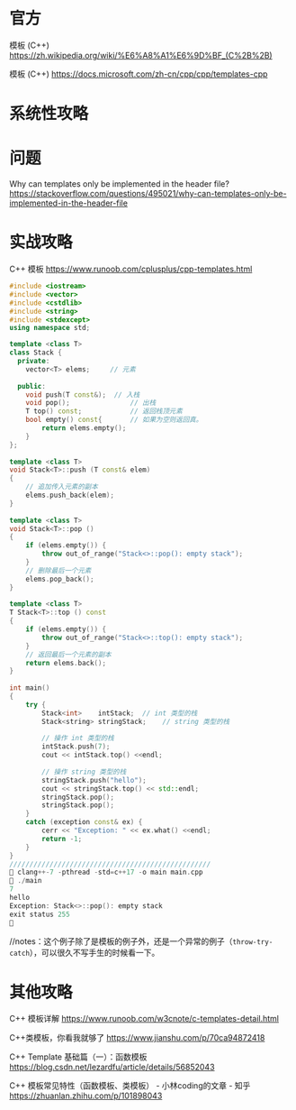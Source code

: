 
# 官方

模板 (C++) https://zh.wikipedia.org/wiki/%E6%A8%A1%E6%9D%BF_(C%2B%2B)

模板 (C++) https://docs.microsoft.com/zh-cn/cpp/cpp/templates-cpp

# 系统性攻略

# 问题

Why can templates only be implemented in the header file? https://stackoverflow.com/questions/495021/why-can-templates-only-be-implemented-in-the-header-file

# 实战攻略

C++ 模板 https://www.runoob.com/cplusplus/cpp-templates.html
```cpp
#include <iostream>
#include <vector>
#include <cstdlib>
#include <string>
#include <stdexcept>
using namespace std;

template <class T>
class Stack { 
  private: 
    vector<T> elems;     // 元素 
 
  public: 
    void push(T const&);  // 入栈
    void pop();               // 出栈
    T top() const;            // 返回栈顶元素
    bool empty() const{       // 如果为空则返回真。
        return elems.empty(); 
    } 
}; 
 
template <class T>
void Stack<T>::push (T const& elem) 
{ 
    // 追加传入元素的副本
    elems.push_back(elem);    
} 
 
template <class T>
void Stack<T>::pop () 
{ 
    if (elems.empty()) { 
        throw out_of_range("Stack<>::pop(): empty stack"); 
    }
    // 删除最后一个元素
    elems.pop_back();         
} 
 
template <class T>
T Stack<T>::top () const 
{ 
    if (elems.empty()) { 
        throw out_of_range("Stack<>::top(): empty stack"); 
    }
    // 返回最后一个元素的副本 
    return elems.back();      
} 
 
int main() 
{ 
    try { 
        Stack<int>    intStack;  // int 类型的栈 
        Stack<string> stringStack;    // string 类型的栈 
 
        // 操作 int 类型的栈 
        intStack.push(7); 
        cout << intStack.top() <<endl; 
 
        // 操作 string 类型的栈 
        stringStack.push("hello"); 
        cout << stringStack.top() << std::endl; 
        stringStack.pop(); 
        stringStack.pop(); 
    } 
    catch (exception const& ex) { 
        cerr << "Exception: " << ex.what() <<endl; 
        return -1;
    } 
}
//////////////////////////////////////////////////
 clang++-7 -pthread -std=c++17 -o main main.cpp
 ./main
7
hello
Exception: Stack<>::pop(): empty stack
exit status 255
 
```
//notes：这个例子除了是模板的例子外，还是一个异常的例子（`throw-try-catch`），可以很久不写手生的时候看一下。

# 其他攻略

C++ 模板详解 https://www.runoob.com/w3cnote/c-templates-detail.html

C++类模板，你看我就够了 https://www.jianshu.com/p/70ca94872418

C++ Template 基础篇（一）：函数模板 https://blog.csdn.net/lezardfu/article/details/56852043

C++ 模板常见特性（函数模板、类模板） - 小林coding的文章 - 知乎 https://zhuanlan.zhihu.com/p/101898043
